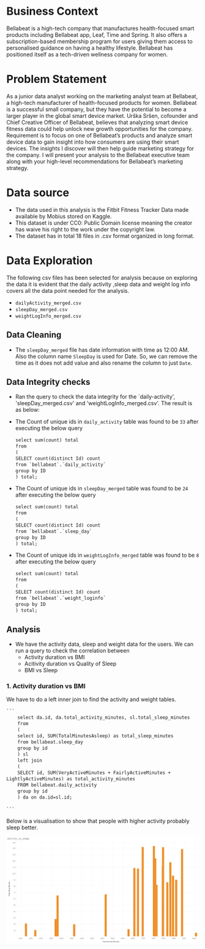 # Business Context
Bellabeat is a high-tech company that manufactures health-focused smart products including Bellabeat app, Leaf, Time and Spring. It also offers a subscription-based membership program for users giving them access to personalised guidance on having a healthy lifestyle. Bellabeat has positioned itself as a tech-driven wellness company for women.

# Problem Statement

As a junior data analyst working on the marketing analyst team at Bellabeat, a high-tech manufacturer of health-focused products for women. Bellabeat is a successful small company, but they have the potential to become a larger player in the global smart device market. Urška Sršen, cofounder and Chief Creative Officer of Bellabeat, believes that analyzing smart device fitness data could help unlock new growth opportunities for the company. Requirement is to focus on one of Bellabeat’s products and analyze smart device data to gain insight into how consumers are using their smart devices. The insights I discover will then help guide marketing strategy for the company. I will present your analysis to the Bellabeat executive team along with your high-level recommendations for Bellabeat’s marketing strategy.

# Data source

- The data used in this analysis is the Fitbit Fitness Tracker Data made available by Mobius stored on Kaggle.
- This dataset is under CC0: Public Domain license meaning the creator has waive his right to the work under the copyright law.
- The dataset has in total 18 files in .csv format organized in long format.


# Data Exploration

The following csv files has been selected for analysis because on exploring the data it is evident that the daily activity ,sleep data and weight log info covers all the data point needed for the analysis. 

- `dailyActivity_merged.csv`
- `sleepDay_merged.csv`
- `weightLogInfo_merged.csv`

## Data Cleaning
- The `sleepDay_merged` file has date information with time as 12:00 AM. Also the column name `SleepDay` is used for Date. So, we can remove the time as it does not add value and also rename the column to just `Date`.

## Data Integrity checks
- Ran the query to check the data integrity for the `daily-activity', 'sleepDay_merged.csv' and 'weightLogInfo_merged.csv'. The result is as below: 
- The Count of unique ids in `daily_activity` table was found to be `33` after executing the below query 
    ```
    select sum(count) total
    from 
    (
    SELECT count(distinct Id) count
    from `bellabeat`.`daily_activity` 
    group by ID
    ) total;
    ```

- The Count of unique ids in `sleepDay_merged` table was found to be `24` after executing the below query 
    ```
    select sum(count) total
    from 
    (
    SELECT count(distinct Id) count
    from `bellabeat`.`sleep_day` 
    group by ID
    ) total;
    ```
- The Count of unique ids in `weightLogInfo_merged` table was found to be `8` after executing the below query 
    ```
    select sum(count) total
    from 
    (
    SELECT count(distinct Id) count
    from `bellabeat`.`weight_loginfo` 
    group by ID
    ) total;
    ````

## Analysis
- We have the activity data, sleep and weight data for the users. We can run a query to check the correlation between
    - Activity duration vs BMI
    - Acitivity duration vs Quality of Sleep
    - BMI vs Sleep


### 1.  Activity duration vs BMI

We have to do a left inner join to find the activity and weight tables.

    ```
        select da.id, da.total_activity_minutes, sl.total_sleep_minutes
        from 
        (
        select id, SUM(TotalMinutesAsleep) as total_sleep_minutes
        from bellabeat.sleep_day 
        group by id
        ) sl
        left join
        (
        SELECT id, SUM(VeryActiveMinutes + FairlyActiveMinutes + LightlyActiveMinutes) as total_activity_minutes
        FROM bellabeat.daily_activity  
        group by id
        ) da on da.id=sl.id;

    ```

Below is a visualisation to show that people with higher activity probably sleep better.

![sleepDataWithActivity](./visualisations/activity_vs_sleep.png)